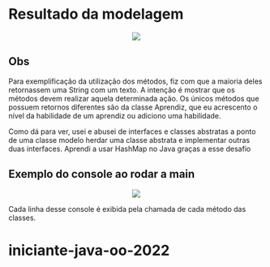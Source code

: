 # Resultado da modelagem
<p align="center">
  <img src="https://user-images.githubusercontent.com/54187661/185997138-59cb3a12-1433-4693-b370-4cafb40de7a7.png" />
</p>

## Obs
Para exemplificação da utilização dos métodos, fiz com que a maioria deles retornassem uma String com um texto. A intenção é mostrar que os métodos devem realizar aquela determinada ação. Os únicos métodos que possuem retornos diferentes são da classe Aprendiz, que eu acrescento o nível da habilidade de um aprendiz ou adiciono uma habilidade.

Como dá para ver, usei e abusei de interfaces e classes abstratas a ponto de uma classe modelo herdar uma classe abstrata e implementar outras duas interfaces.
Aprendi a usar HashMap no Java graças a esse desafio

## Exemplo do console ao rodar a main

<p align="center">
  <img src="https://user-images.githubusercontent.com/54187661/185997203-fca96ce0-599e-4869-95aa-c0388033630a.png" />
</p>
Cada linha desse console é exibida pela chamada de cada método das classes.

# iniciante-java-oo-2022


